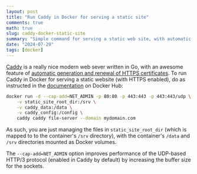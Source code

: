 ```yaml
---
layout: post
title: "Run Caddy in Docker for serving a static site"
comments: true
math: true
slug: caddy-docker-static-site
summary: "Simple command for serving a static web site, with automatic generation and renewal of HTTPS certificates."
date: "2024-07-29"
tags: [docker]
---
```


[Caddy](https://caddyserver.com) is a really nice modern web sever written in Go, with an awesome feature of [automatic generation and renewal of HTTPS certificates](https://caddyserver.com/docs/automatic-https). To run Caddy in Docker for serving a static website (with HTTPS enabled), do as instructed in the [documentation](https://hub.docker.com/_/caddy) on Docker Hub:

```sh
docker run -d --cap-add=NET_ADMIN -p 80:80 -p 443:443 -p 443:443/udp \
    -v static_site_root_dir:/srv \
    -v caddy_data:/data \
    -v caddy_config:/config \
    caddy caddy file-server --domain mydomain.com
```

As such, you are just managing the files in `static_site_root_dir` (which is mapped to to the container's `/srv` directory), with the container's `/data` and `/srv` directories mounted as Docker volumes.

The `--cap-add=NET_ADMIN` option improves performance of the UDP-based HTTP/3 protocol (enabled in Caddy by default) by increasing the buffer size for the sockets. 
